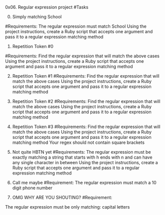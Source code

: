 0x06. Regular expression  project 
#Tasks

0. Simply matching School

#Requirements:
The regular expression must match School
Using the project instructions, create a Ruby script that accepts one argument and pass it to a regular expression matching method

1. Repetition Token #0

#Requirements:
Find the regular expression that will match the above cases
Using the project instructions, create a Ruby script that accepts one argument and pass it to a regular expression matching method

2. Repetition Token #1
#Requirements:
Find the regular expression that will match the above cases
Using the project instructions, create a Ruby script that accepts one argument and pass it to a regular expression matching method

3. Repetition Token #2
#Requirements:
Find the regular expression that will match the above cases
Using the project instructions, create a Ruby script that accepts one argument and pass it to a regular expression matching method

4. Repetition Token #3
#Requirements:
Find the regular expression that will match the above cases
Using the project instructions, create a Ruby script that accepts one argument and pass it to a regular expression matching method
Your regex should not contain square brackets

5. Not quite HBTN yet
#Requirements:
The regular expression must be exactly matching a string that starts with h ends with n and can have any single character in between
Using the project instructions, create a Ruby script that accepts one argument and pass it to a regular expression matching method

6. Call me maybe
#Requirement:
The regular expression must match a 10 digit phone number

7. OMG WHY ARE YOU SHOUTING?
#Requirement:

The regular expression must be only matching: capital letters
